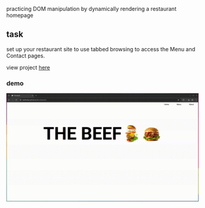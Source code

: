 practicing DOM manipulation by dynamically rendering a restaurant homepage  

## task
set up your restaurant site to use tabbed browsing to access the Menu and Contact pages.  

view project [here ](https://kojokwakye.github.io/odin-restaurant/)
### demo
![demo](</src/output.gif>)